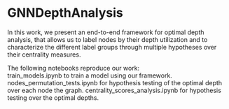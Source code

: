 # GNNDepthAnalysis

In this work, we present an end-to-end framework for optimal depth analysis, that allows
us to label nodes by their depth utilization and to characterize the different label
groups through multiple hypotheses over their centrality measures.

The following notebooks reproduce our work:  
train_models.ipynb to train a model using our framework.
nodes_permutation_tests.ipynb for hypothesis testing of the optimal depth over each node the graph.
centrality_scores_analysis.ipynb for hypothesis testing over the optimal depths.
